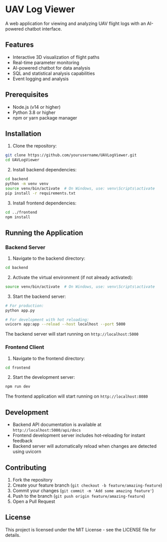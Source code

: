 # UAV Log Viewer

A web application for viewing and analyzing UAV flight logs with an AI-powered chatbot interface.

## Features

- Interactive 3D visualization of flight paths
- Real-time parameter monitoring
- AI-powered chatbot for data analysis
- SQL and statistical analysis capabilities
- Event logging and analysis

## Prerequisites

- Node.js (v14 or higher)
- Python 3.8 or higher
- npm or yarn package manager

## Installation

1. Clone the repository:
```bash
git clone https://github.com/yourusername/UAVLogViewer.git
cd UAVLogViewer
```

2. Install backend dependencies:
```bash
cd backend
python -m venv venv
source venv/bin/activate  # On Windows, use: venv\Scripts\activate
pip install -r requirements.txt
```

3. Install frontend dependencies:
```bash
cd ../frontend
npm install
```

## Running the Application

### Backend Server

1. Navigate to the backend directory:
```bash
cd backend
```

2. Activate the virtual environment (if not already activated):
```bash
source venv/bin/activate  # On Windows, use: venv\Scripts\activate
```

3. Start the backend server:
```bash
# For production:
python app.py

# For development with hot reloading:
uvicorn app:app --reload --host localhost --port 5000
```
The backend server will start running on `http://localhost:5000`

### Frontend Client

1. Navigate to the frontend directory:
```bash
cd frontend
```

2. Start the development server:
```bash
npm run dev
```
The frontend application will start running on `http://localhost:8080`

## Development

- Backend API documentation is available at `http://localhost:5000/api/docs`
- Frontend development server includes hot-reloading for instant feedback
- Backend server will automatically reload when changes are detected using uvicorn

## Contributing

1. Fork the repository
2. Create your feature branch (`git checkout -b feature/amazing-feature`)
3. Commit your changes (`git commit -m 'Add some amazing feature'`)
4. Push to the branch (`git push origin feature/amazing-feature`)
5. Open a Pull Request

## License

This project is licensed under the MIT License - see the LICENSE file for details.




